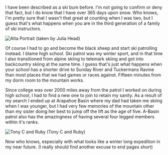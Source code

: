 I have been described as a ski bum before. I'm not going to confirm or deny that fact, but I do know that I have over 365 days upon snow. Who knows, I'm pretty sure that I wasn't that great at counting when I was two, but I guess that's what happens when you are in the third generation of a family of ski instructors.

![Alta Portrait](http://alexkerney.com/wp-content/uploads/2010/10/Alta-Portrait.jpg)
(taken by Julia Head)

Of course I had to go and become the black sheep and start ski patrolling instead. I blame high school. Ski patrol was my winter sport, and in that time I also transitioned from alpine skiing to telemark skiing and got into backcountry skiing at the same time. I guess that's just what happens when your school has a shorter drive to Sunday River and Tuckermans Ravine than most places that we had games or races against. Fifteen minutes from my dorm room to the mountain works.

Since college was over 2000 miles away from the patrol I worked on during high school, I had to find a new one to join to retain my sanity. As a result of my search I ended up at Arapahoe Basin where my dad had taken me skiing when I was younger, but I had very few memories of the mountain other than my sister doing her best to jump off the lift as the age of five. A-Basin patrol also has the amazingness of having several four legged members within it's ranks.

![Tony C and Ruby](http://alexkerney.com/wp-content/uploads/2010/10/Tony-C-and-Ruby.jpg)
(Tony C and Ruby)

Now who knows, especially with what looks like a winter long expedition in my near future. (I really should find another excuse to end pages short)
